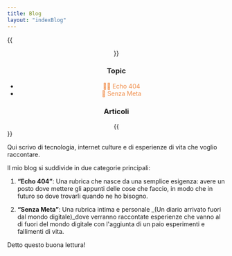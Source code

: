 ```yaml
---
title: Blog
layout: "indexBlog"
---
```


{{<center>}}
    <h3>Topic</h3>
    <ul id="topicBlog">
        <li><a href="/tags/echo-404" style="text-decoration: none; color: #f08d49;">👨‍💻 Echo 404</a></li>
        <li><a href="/tags/senza-meta/" style="text-decoration: none; color: #f08d49;">📔 Senza Meta</a></li>
    </ul>
    <h3>Articoli</h3>
{{</center>}}

Qui scrivo di tecnologia, internet culture e di esperienze di vita che voglio raccontare.

Il mio blog si suddivide in due categorie principali:

1. **“Echo 404”**: Una rubrica che nasce da una semplice esigenza: avere un posto dove mettere gli appunti delle cose che faccio, in modo che in futuro so dove trovarli quando ne ho bisogno.

2. **“Senza Meta”**: Una rubrica intima e personale _(Un diario arrivato fuori dal mondo digitale)_dove verranno raccontate esperienze che vanno al di fuori del mondo digitale con l'aggiunta di un paio esperimenti e fallimenti di vita. 

Detto questo buona lettura!